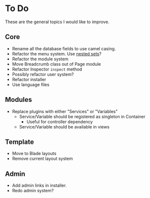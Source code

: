 # To Do

These are the general topics I would like to improve.

## Core

* Rename all the database fields to use camel casing.
* Refactor the menu system. Use [nested sets](http://docs.cartalyst.com/nested-sets-2)?
* Refactor the module system
* Move Breadcrumb class out of Page module
* Refactor Inspector `inspect` method
* Possibly refactor user system?
* Refactor installer
* Use language files

## Modules

* Replace plugins with either "Services" or "Variables"
	* Service/Variable should be registered as singleton in Container
		* Useful for controller dependency
	* Service/Variable should be available in views

## Template

* Move to Blade layouts
* Remove current layout system

## Admin

* Add admin links in installer.
* Redo admin system?